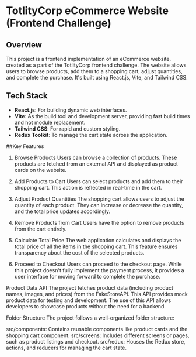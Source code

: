 # TotlityCorp eCommerce Website (Frontend Challenge)

## Overview

This project is a frontend implementation of an eCommerce website, created as a part of the TotlityCorp frontend challenge. The website allows users to browse products, add them to a shopping cart, adjust quantities, and complete the purchase. It's built using React.js, Vite, and Tailwind CSS.

## Tech Stack

- **React.js**: For building dynamic web interfaces.
- **Vite**: As the build tool and development server, providing fast build times and hot module replacement.
- **Tailwind CSS**: For rapid and custom styling.
- **Redux Toolkit**: To manage the cart state across the application.

##Key Features

1. Browse Products
Users can browse a collection of products. These products are fetched from an external API and displayed as product cards on the website.

2. Add Products to Cart
Users can select products and add them to their shopping cart. This action is reflected in real-time in the cart.

3. Adjust Product Quantities
The shopping cart allows users to adjust the quantity of each product. They can increase or decrease the quantity, and the total price updates accordingly.

4. Remove Products from Cart
Users have the option to remove products from the cart entirely.

5. Calculate Total Price
The web application calculates and displays the total price of all the items in the shopping cart. This feature ensures transparency about the cost of the selected products.

6. Proceed to Checkout
Users can proceed to the checkout page. While this project doesn't fully implement the payment process, it provides a user interface for moving forward to complete the purchase.

Product Data API
The project fetches product data (including product names, images, and prices) from the FakeStoreAPI. This API provides mock product data for testing and development. The use of this API allows developers to showcase products without the need for a backend.

Folder Structure
The project follows a well-organized folder structure:

src/components: Contains reusable components like product cards and the shopping cart component.
src/screens: Includes different screens or pages, such as product listings and checkout.
src/redux: Houses the Redux store, actions, and reducers for managing the cart state.
